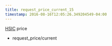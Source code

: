 ```yaml
---
title: request_price_current_15
timestamp: 2016-08-16T12:05:26.349204549-04:00
---
```


[HSIC](ticker_symbol) price
* request_price/current
